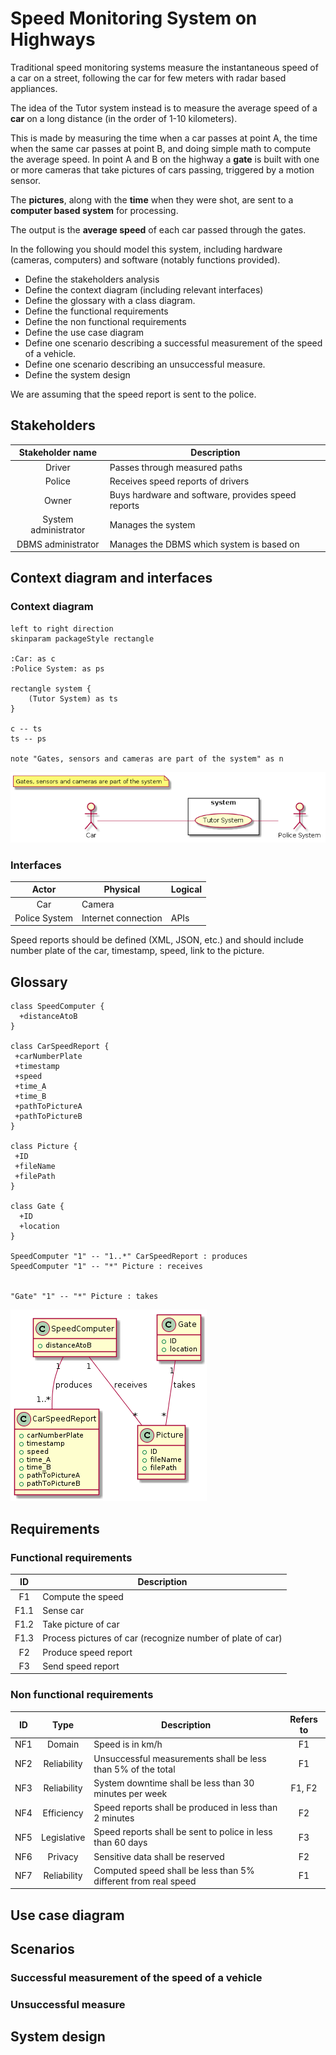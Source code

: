 # Speed Monitoring System on Highways

Traditional speed monitoring systems measure the instantaneous speed of a car on a street,
following the car for few meters with radar based appliances.

The idea of the Tutor system instead is to measure the average speed of a **car** on a long distance (in
the order of 1-10 kilometers).

This is made by measuring the time when a car passes at point A, the time when the same car passes at point B, and doing simple math to compute the average speed. In point A and B on the highway a **gate** is built with one or more cameras that take pictures of cars passing, triggered by a motion sensor.

The **pictures**, along with the **time** when they were shot, are sent to a **computer based system**
for processing.

The output is the **average speed** of each car passed through the gates.

In the following you should model this system, including hardware (cameras, computers) and
software (notably functions provided).

+ Define the stakeholders analysis
+ Define the context diagram (including relevant interfaces)
+ Define the glossary with a class diagram.
+ Define the functional requirements
+ Define the non functional requirements
+ Define the use case diagram
+ Define one scenario describing a successful measurement of the speed of a vehicle.
+ Define one scenario describing an unsuccessful measure.
+ Define the system design

We are assuming that the speed report is sent to the police.


## Stakeholders

| Stakeholder name | Description |
|:----------------:| ----------- |
| Driver | Passes through measured paths |
| Police | Receives speed reports of drivers |
| Owner | Buys hardware and software, provides speed reports |
| System administrator | Manages the system |
| DBMS administrator | Manages the DBMS which system is based on |


## Context diagram and interfaces

### Context diagram
```plantuml
left to right direction
skinparam packageStyle rectangle

:Car: as c
:Police System: as ps

rectangle system {
	(Tutor System) as ts
}

c -- ts
ts -- ps

note "Gates, sensors and cameras are part of the system" as n
```
![context diagram](pictures/context_diagram.png)

### Interfaces
| Actor | Physical | Logical |
|:-----:| -------- | ------- |
| Car | Camera | |
| Police System | Internet connection | APIs |

Speed reports should be defined (XML, JSON, etc.) and should include number plate of the car, timestamp, speed, link to the picture.


## Glossary
```plantuml
class SpeedComputer {
  +distanceAtoB
}

class CarSpeedReport {
 +carNumberPlate
 +timestamp
 +speed
 +time_A
 +time_B
 +pathToPictureA
 +pathToPictureB
}

class Picture {
 +ID
 +fileName
 +filePath
}

class Gate {
  +ID
  +location
}

SpeedComputer "1" -- "1..*" CarSpeedReport : produces
SpeedComputer "1" -- "*" Picture : receives


"Gate" "1" -- "*" Picture : takes
```
![glossary](pictures/glossary.png)


## Requirements
### Functional requirements
| ID | Description |
|:--:| ----------- |
| F1 | Compute the speed |
| F1.1 | Sense car |
| F1.2 | Take picture of car |
| F1.3 | Process pictures of car (recognize number of plate of car) |
| F2 | Produce speed report |
| F3 | Send speed report |

### Non functional requirements
| ID | Type | Description | Refers to |
|:--:|:----:| ----------- |:---------:|
| NF1 | Domain | Speed is in km/h | F1 |
| NF2 | Reliability | Unsuccessful measurements shall be less than 5% of the total | F1 |
| NF3 | Reliability | System downtime shall be less than 30 minutes per week | F1, F2 |
| NF4 | Efficiency | Speed reports shall be produced in less than 2 minutes | F2 |
| NF5 | Legislative | Speed reports shall be sent to police in less than 60 days | F3 |
| NF6 | Privacy | Sensitive data shall be reserved | F2 |
| NF7 | Reliability | Computed speed shall be less than 5% different from real speed | F1 |


## Use case diagram


## Scenarios
### Successful measurement of the speed of a vehicle
### Unsuccessful measure


## System design